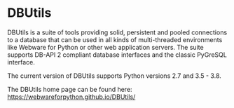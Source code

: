 DBUtils
=======

DBUtils is a suite of tools providing solid, persistent and pooled connections
to a database that can be used in all kinds of multi-threaded environments
like Webware for Python or other web application servers. The suite supports
DB-API 2 compliant database interfaces and the classic PyGreSQL interface.

The current version of DBUtils supports Python versions 2.7 and 3.5 - 3.8.

The DBUtils home page can be found here: https://webwareforpython.github.io/DBUtils/
